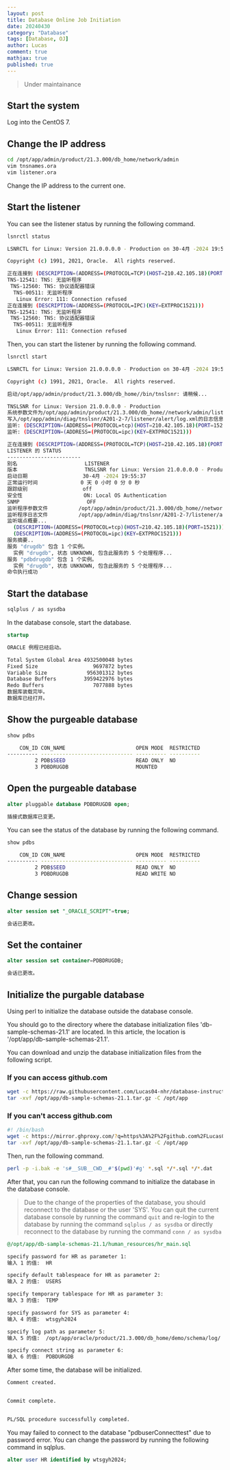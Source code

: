 ```yaml
---
layout: post
title: Database Online Job Initiation
date: 20240430
category: "Database"
tags: [Database, OJ]
author: Lucas
comment: true
mathjax: true
published: true
---
```


> Under maintainance

## Start the system

Log into the CentOS 7.

## Change the IP address

```bash
cd /opt/app/admin/product/21.3.000/db_home/network/admin
vim tnsnames.ora
vim listener.ora
```
Change the IP address to the current one.

## Start the listener

You can see the listener status by running the following command.
```bash
lsnrctl status
```
```bash
LSNRCTL for Linux: Version 21.0.0.0.0 - Production on 30-4月 -2024 19:55:30

Copyright (c) 1991, 2021, Oracle.  All rights reserved.

正在连接到 (DESCRIPTION=(ADDRESS=(PROTOCOL=TCP)(HOST=210.42.105.18)(PORT=1521)))
TNS-12541: TNS: 无监听程序
 TNS-12560: TNS: 协议适配器错误
  TNS-00511: 无监听程序
   Linux Error: 111: Connection refused
正在连接到 (DESCRIPTION=(ADDRESS=(PROTOCOL=IPC)(KEY=EXTPROC1521)))
TNS-12541: TNS: 无监听程序
 TNS-12560: TNS: 协议适配器错误
  TNS-00511: 无监听程序
   Linux Error: 111: Connection refused
```

Then, you can start the listener by running the following command.

```bash
lsnrctl start
```

```bash
LSNRCTL for Linux: Version 21.0.0.0.0 - Production on 30-4月 -2024 19:55:35

Copyright (c) 1991, 2021, Oracle.  All rights reserved.

启动/opt/app/admin/product/21.3.000/db_home//bin/tnslsnr: 请稍候...

TNSLSNR for Linux: Version 21.0.0.0.0 - Production
系统参数文件为/opt/app/admin/product/21.3.000/db_home//network/admin/listener.ora
写入/opt/app/admin/diag/tnslsnr/A201-2-7/listener/alert/log.xml的日志信息
监听: (DESCRIPTION=(ADDRESS=(PROTOCOL=tcp)(HOST=210.42.105.18)(PORT=1521)))
监听: (DESCRIPTION=(ADDRESS=(PROTOCOL=ipc)(KEY=EXTPROC1521)))

正在连接到 (DESCRIPTION=(ADDRESS=(PROTOCOL=TCP)(HOST=210.42.105.18)(PORT=1521)))
LISTENER 的 STATUS
------------------------
别名                      LISTENER
版本                      TNSLSNR for Linux: Version 21.0.0.0.0 - Production
启动日期                  30-4月 -2024 19:55:37
正常运行时间              0 天 0 小时 0 分 0 秒
跟踪级别                  off
安全性                    ON: Local OS Authentication
SNMP                      OFF
监听程序参数文件          /opt/app/admin/product/21.3.000/db_home//network/admin/listener.ora
监听程序日志文件          /opt/app/admin/diag/tnslsnr/A201-2-7/listener/alert/log.xml
监听端点概要...
  (DESCRIPTION=(ADDRESS=(PROTOCOL=tcp)(HOST=210.42.105.18)(PORT=1521)))
  (DESCRIPTION=(ADDRESS=(PROTOCOL=ipc)(KEY=EXTPROC1521)))
服务摘要..
服务 "drugdb" 包含 1 个实例。
  实例 "drugdb", 状态 UNKNOWN, 包含此服务的 5 个处理程序...
服务 "pdbdrugdb" 包含 1 个实例。
  实例 "drugdb", 状态 UNKNOWN, 包含此服务的 5 个处理程序...
命令执行成功
```

## Start the database

```bash
sqlplus / as sysdba
```

In the database console, start the database.

```sql
startup
```
```bash
ORACLE 例程已经启动。

Total System Global Area 4932500048 bytes
Fixed Size                  9697872 bytes
Variable Size             956301312 bytes
Database Buffers         3959422976 bytes
Redo Buffers                7077888 bytes
数据库装载完毕。
数据库已经打开。
```

## Show the purgeable database

```sql
show pdbs
```
```bash
    CON_ID CON_NAME                       OPEN MODE  RESTRICTED
---------- ------------------------------ ---------- ----------
         2 PDB$SEED                       READ ONLY  NO
         3 PDBDRUGDB                      MOUNTED
```

## Open the purgeable database

```sql
alter pluggable database PDBDRUGDB open;
```
```bash
插接式数据库已变更。
```
You can see the status of the database by running the following command.

```sql
show pdbs
```
```bash
    CON_ID CON_NAME                       OPEN MODE  RESTRICTED
---------- ------------------------------ ---------- ----------
         2 PDB$SEED                       READ ONLY  NO
         3 PDBDRUGDB                      READ WRITE NO
```

## Change session

```sql
alter session set "_ORACLE_SCRIPT"=true;
```
```bash
会话已更改。
```

## Set the container

```sql
alter session set container=PDBDRUGDB;
```
```bash
会话已更改。
```

## Initialize the purgable database

Using perl to initialize the database outside the database console.


You should go to the directory where the database initialization files 'db-sample-schemas-21.1' are located.
In this article, the location is '/opt/app/db-sample-schemas-21.1'.

You can download and unzip the database initialization files from the following script.

### If you can access github.com
```bash
wget -c https://raw.githubusercontent.com/Lucas04-nhr/database-instruction/main/db-sample-schemas-21.1.tar.gz -P /opt/app
tar -xvf /opt/app/db-sample-schemas-21.1.tar.gz -C /opt/app
```

### If you can't access github.com
```bash
#! /bin/bash
wget -c https://mirror.ghproxy.com/?q=https%3A%2F%2Fgithub.com%2FLucas04-nhr%2Fdatabase-instruction%2Fblob%2Fmain%2Fdb-sample-schemas-21.1.tar.gz -P /opt/app/db-sample-schemas-21.1.tar.gz
tar -xvf /opt/app/db-sample-schemas-21.1.tar.gz -C /opt/app
```

Then, run the following command.

```bash
perl -p -i.bak -e 's#__SUB__CWD__#'$(pwd)'#g' *.sql */*.sql */*.dat

```

After that, you can run the following command to initialize the database in the database console.

> Due to the change of the properties of the database, you should reconnect to the database or the user 'SYS'.
> You can quit the current database console by running the command `quit` and re-login to the database by running the command `sqlplus / as sysdba` or directly reconnect to the database by running the command `conn / as sysdba`

```sql
@/opt/app/db-sample-schemas-21.1/human_resources/hr_main.sql
```
```bash
specify password for HR as parameter 1:
输入 1 的值:  HR

specify default tablespeace for HR as parameter 2:
输入 2 的值:  USERS

specify temporary tablespace for HR as parameter 3:
输入 3 的值:  TEMP

specify password for SYS as parameter 4:
输入 4 的值:  wtsgyh2024

specify log path as parameter 5:
输入 5 的值:  /opt/app/oracle/product/21.3.000/db_home/demo/schema/log/

specify connect string as parameter 6:
输入 6 的值:  PDBDURGDB
```

After some time, the database will be initialized.

```bash
Comment created.


Commit complete.


PL/SQL procedure successfully completed.
```
You may failed to connect to the database "pdbuserConnecttest" due to password error. You can change the password by running the following command in sqlplus.

```sql
alter user HR identified by wtsgyh2024;
```
